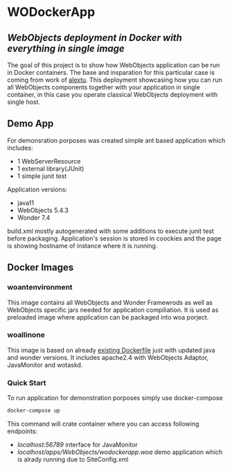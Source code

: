 # WODockerApp
## _WebObjects deployment in Docker with everything in single image_

The goal of this project is to show how WebObjects application can be run in Docker containers. The base and insparation for this particular case is coming from work of [alextu](https://github.com/alextu/wodocker). This deployment showcasing how you can run all WebObjects components together with your application in single container, in this case you operate classical WebObjects deployment with single host.

## Demo App
For demonsration porposes was created simple ant based application which includes:
 - 1 WebServerResource
 - 1 external library(JUnit)
 - 1 simple junit test

Application versions:
 - java11
 - WebObjects 5.4.3
 - Wonder 7.4

build.xml mostly autogenerated with some additions to execute junit test before packaging. 
Application's session is stored in coockies and the page is showing hostname of instance where it is running.

## Docker Images 

### woantenvironment
This image contains all WebObjects and Wonder Framewrods as well as WebObjects specific jars needed for application compiliation. It is used as preloaded image where application can be packaged into woa porject. 

### woallinone
This image is based on already [existing Dockerfile](https://github.com/alextu/wodocker/blob/master/Dockerfile) just with updated java and wonder versions. It includes apache2.4 with WebObjects Adaptor, JavaMonitor and wotaskd.

### Quick Start
To run application for demonstration porposes simply use docker-compose
```sh
docker-compose up
```
This command will crate container where you can access following endpoints:
 - _localhost:56789_ interface for JavaMonitor
 - _localhost/apps/WebObjects/wodockerapp.woa_ demo application which is alrady running due to SiteConfig.xml
